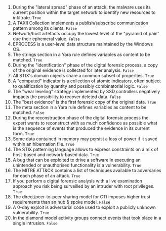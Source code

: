 1. During the "lateral spread" phase of an attack, the malware uses its current position within the target network to identify new resources to infiltrate. `True`
2. A TAXII Collection implements a publish/subscribe communication pattern among its clients. `False`
3. Network/host artefacts occupy the lowest level of the "pyramid of pain" due their ephemeral value. `False`
4. EPROCESS is a user-level data structure maintained by the Windows OS.
5. The strings section in a Yara rule defines variables as content to be matched. `True`
6. During the "identification" phase of the digital forensic process, a copy of the original evidence is collected for later analysis. `False`
7. All STIX's domain objects share a common subset of properties. `True`
8. A "computed" indicator is a collection of atomic indicators, often subject to qualification by quantity and possibly combinatorial logic. `False`
9. The "wear leveling" strategy implemented by SSD controllers negatively impacts the possibility to recover deleted data. `False`
10. The "best evidence" is the first forensic copy of the original data. `True`
11. The meta section in a Yara rule defines variables as content to be matched. `False`
12. During the reconstruction phase of the digital forensic process the expert wants to reconstruct with as much confidence as possible what is the sequence of events that produced the evidence in its current form. `True`
13. Some data contained in memory may persist a loss of power if it saved within an hibernation file. `True`
14. The STIX patterning language allows to express constraints on a mix of host-based and network-based data. `True`
15. A bug that can be exploited to drive a software in executing an unintended or unauthorised functionality is a vulnerability. `True`
16. The MITRE ATT&CK contains a list of techniques available to adversaries for each phase of an attack. `True`
17. If you perform a digital forensic analysis with a live examination approach you risk being surveilled by an intruder with root privileges. `True`
18. The direct/peer-to-peer sharing model for CTI imposes higher trust requirements than an hub & spoke model. `False`
19. A 0-day exploit is adversarial code used to exploit a publicly unknown vulnerability. `True`
20. In the diamond model activity groups connect events that took place in a single intrusion. `False`
